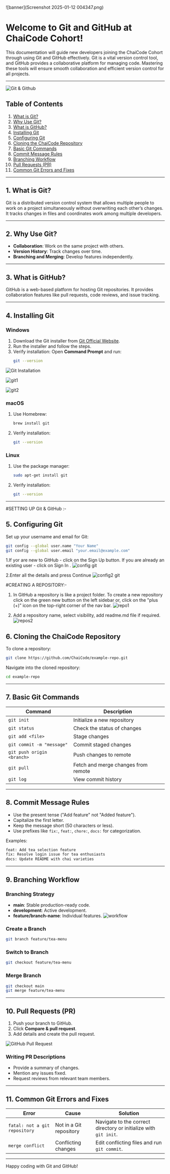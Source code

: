 ![banner](Screenshot 2025-01-12 004347.png)

# Welcome to Git and GitHub at ChaiCode Cohort!

This documentation will guide new developers joining the ChaiCode Cohort through using Git and GitHub effectively. Git is a vital version control tool, and GitHub provides a collaborative platform for managing code. Mastering these tools will ensure smooth collaboration and efficient version control for all projects.

---

![Git & Github](https://cdn.hashnode.com/res/hashnode/image/upload/v1736603474484/3f5e6b20-9e04-4606-87f3-8557c0b7d0a8.png?auto=compress,format&format=webp)

## Table of Contents
1. [What is Git?](#what-is-git)
2. [Why Use Git?](#why-use-git)
3. [What is GitHub?](#what-is-github)
4. [Installing Git](#installing-git)
5. [Configuring Git](#configuring-git)
6. [Cloning the ChaiCode Repository](#cloning-the-chaicode-repository)
7. [Basic Git Commands](#basic-git-commands)
8. [Commit Message Rules](#commit-message-rules)
9. [Branching Workflow](#branching-workflow)
10. [Pull Requests (PR)](#pull-requests-pr)
11. [Common Git Errors and Fixes](#common-git-errors-and-fixes)

---

## 1. What is Git?
Git is a distributed version control system that allows multiple people to work on a project simultaneously without overwriting each other’s changes. It tracks changes in files and coordinates work among multiple developers.

---

## 2. Why Use Git?
- **Collaboration**: Work on the same project with others.
- **Version History**: Track changes over time.
- **Branching and Merging**: Develop features independently.

---

## 3. What is GitHub?
GitHub is a web-based platform for hosting Git repositories. It provides collaboration features like pull requests, code reviews, and issue tracking.

---

## 4. Installing Git

### Windows
1. Download the Git installer from [Git Official Website](https://git-scm.com/).
2. Run the installer and follow the steps.
3. Verify installation: Open **Command Prompt** and run:
   ```bash
   git --version
   ```
![Git Installation](https://cdn.hashnode.com/res/hashnode/image/upload/v1736507024393/ad7e0ac6-7ccb-4716-ba84-9ed586084dd2.png?auto=compress,format&format=webp)

![git1](https://cdn.hashnode.com/res/hashnode/image/upload/v1736509626957/b4ff245d-2fe8-4094-92d8-df101d480feb.png?auto=compress,format&format=webp)

![git2](https://cdn.hashnode.com/res/hashnode/image/upload/v1736510452564/34cdfcdb-51ec-4347-8bb4-09bf063038e6.png?auto=compress,format&format=webp)

### macOS
1. Use Homebrew:
   ```bash
   brew install git
   ```
2. Verify installation:
   ```bash
   git --version
   ```

### Linux
1. Use the package manager:
   ```bash
   sudo apt-get install git
   ```
2. Verify installation:
   ```bash
   git --version
   ```

---

#SETTING UP Git & GitHub :-
## 5. Configuring Git
Set up your username and email for Git:
```bash
git config --global user.name "Your Name"
git config --global user.email "your.email@example.com"
```
1.If yor are new to GitHub - click on the Sign Up button. If you are already an existing user - click on Sign In . 
![config git](https://cdn.hashnode.com/res/hashnode/image/upload/v1736521367456/0c09ec5b-446d-432a-8968-91e4d6b9c0d0.gif?auto=format,compress&gif-q=60&format=webm)

2.Enter all the details and press Continue
![config2 git](https://cdn.hashnode.com/res/hashnode/image/upload/v1736523170089/38e267e7-9771-4167-a9a1-0fb38807bc0e.gif?auto=format,compress&gif-q=60&format=webm)


#CREATING A REPOSITORY:-
1. In GitHub a repository is like a project folder. To create a new repository click on the green new button on the left sidebar or, click on the "plus (+)” icon on the top-right corner of the nav bar.
![repo1](https://cdn.hashnode.com/res/hashnode/image/upload/v1736525983307/a9056555-3b9a-4359-ab92-61120cea0de7.png?auto=compress,format&format=webp)

2. Add a repository name, select visibility, add readme.md file if required.
![repos2](https://cdn.hashnode.com/res/hashnode/image/upload/v1736527368824/e5781647-c5be-4f40-ade2-24b77beae8f2.png?auto=compress,format&format=webp)


## 6. Cloning the ChaiCode Repository
To clone a repository:
```bash
git clone https://github.com/ChaiCode/example-repo.git
```
Navigate into the cloned repository:
```bash
cd example-repo
```

---

## 7. Basic Git Commands
| Command | Description |
|---------|-------------|
| `git init` | Initialize a new repository |
| `git status` | Check the status of changes |
| `git add <file>` | Stage changes |
| `git commit -m "message"` | Commit staged changes |
| `git push origin <branch>` | Push changes to remote |
| `git pull` | Fetch and merge changes from remote |
| `git log` | View commit history |

---

## 8. Commit Message Rules
- Use the present tense ("Add feature" not "Added feature").
- Capitalize the first letter.
- Keep the message short (50 characters or less).
- Use prefixes like `fix:`, `feat:`, `chore:`, `docs:` for categorization.

Examples:
```bash
feat: Add tea selection feature
fix: Resolve login issue for tea enthusiasts
docs: Update README with chai varieties
```

---

## 9. Branching Workflow
### Branching Strategy
- **main**: Stable production-ready code.
- **development**: Active development.
- **feature/branch-name**: Individual features.
![workflow](https://cdn.hashnode.com/res/hashnode/image/upload/v1736602223140/467581e2-0b11-4027-8d1a-9ee3a723b25f.png?auto=compress,format&format=webp)

### Create a Branch
```bash
git branch feature/tea-menu
```
### Switch to Branch
```bash
git checkout feature/tea-menu
```
### Merge Branch
```bash
git checkout main
git merge feature/tea-menu
```

---

## 10. Pull Requests (PR)
1. Push your branch to GitHub.
2. Click **Compare & pull request**.
3. Add details and create the pull request.

![GitHub Pull Request](https://www.earthdatascience.org/images/earth-analytics/git-version-control/github-create-new-pull-request.png)

### Writing PR Descriptions
- Provide a summary of changes.
- Mention any issues fixed.
- Request reviews from relevant team members.

---

## 11. Common Git Errors and Fixes
| Error | Cause | Solution |
|-------|-------|----------|
| `fatal: not a git repository` | Not in a Git repository | Navigate to the correct directory or initialize with `git init`. |
| `merge conflict` | Conflicting changes | Edit conflicting files and run `git commit`. |

---

Happy coding with Git and GitHub!


